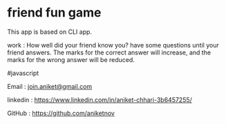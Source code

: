 # friend fun game

This app is based on CLI app.

work : How well did your friend know you? have some questions until your friend answers.
       The marks for the correct answer will increase, and the marks for the wrong answer will be reduced.

#javascript

Email : join.aniket@gmail.com

linkedin : https://www.linkedin.com/in/aniket-chhari-3b6457255/

GitHub : https://github.com/aniketnov
